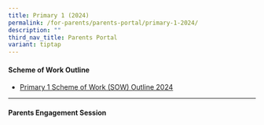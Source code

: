```yaml
---
title: Primary 1 (2024)
permalink: /for-parents/parents-portal/primary-1-2024/
description: ""
third_nav_title: Parents Portal
variant: tiptap
---
```

<h4><strong>Scheme of Work Outline</strong></h4>
<ul data-tight="true" class="tight">
<li>
<p><a href="/resources/scheme-of-work-outline-2024/primary-1/" rel="noopener noreferrer nofollow" target="_blank">Primary 1 Scheme of Work (SOW) Outline 2024</a>
</p>
</li>
</ul>
<hr>
<h4><strong>Parents Engagement Session</strong></h4>
<p></p>